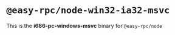 # `@easy-rpc/node-win32-ia32-msvc`

This is the **i686-pc-windows-msvc** binary for `@easy-rpc/node`

